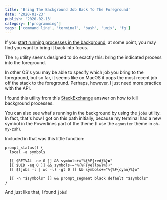 ```yaml
---
title: 'Bring The Background Job Back To The Foreground'
date: '2020-01-23'
publish: '2020-02-13'
category: ['programming']
tags: ['command line', 'terminal', 'bash', 'unix', 'fg']
---
```


If you [start running processes in the background](../../2020-02-12/shell-background-processes), at some point, you may find you want to bring it back into focus.

The `fg` utility seems designed to do exactly this: bring the indicated process into the foreground.

In other OS's you may be able to specify which job you bring to the foreground, but so far, it seems like on MacOS it pops the most recent job off the stack to the foreground. Perhaps, however, I just need more practice with the API.

I found this utility from this [StackExchange](https://unix.stackexchange.com/a/104825) answer on how to kill background processes.

You can also see what's running in the background by using the `jobs` utility. In fact, that's how I got on this path initially, because my terminal had a new symbol in the Powerlines part of the theme (I use the `agnoster` theme in `oh-my-zsh`).

Included in that was this little function:

```vi
prompt_status() {
  local -a symbols

  [[ $RETVAL -ne 0 ]] && symbols+="%{%F{red}%}✘"
  [[ $UID -eq 0 ]] && symbols+="%{%F{yellow}%}⚡"
  [[ $(jobs -l | wc -l) -gt 0 ]] && symbols+="%{%F{cyan}%}⚙"

  [[ -n "$symbols" ]] && prompt_segment black default "$symbols"
}
```

And just like that, I found `jobs`!
